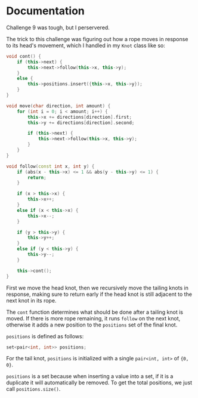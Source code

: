 # Documentation

Challenge 9 was tough, but I perservered.

The trick to this challenge was figuring out how a rope moves in response to its head's movement, which I handled in my `Knot` class like so:

```cpp
void cont() {
    if (this->next) {
        this->next->follow(this->x, this->y);
    }
    else {
        this->positions.insert({this->x, this->y});
    }
}

void move(char direction, int amount) {
    for (int i = 0; i < amount; i++) {
        this->x += directions[direction].first;
        this->y += directions[direction].second;

        if (this->next) {
            this->next->follow(this->x, this->y);
        }
    }
}

void follow(const int x, int y) {
    if (abs(x - this->x) <= 1 && abs(y - this->y) <= 1) {
        return;
    }

    if (x > this->x) {
        this->x++;
    }
    else if (x < this->x) {
        this->x--;
    }

    if (y > this->y) {
        this->y++;
    }
    else if (y < this->y) {
        this->y--;
    }

    this->cont();
}
```

First we move the head knot, then we recursively move the tailing knots in response, making sure to return early if the head knot is still adjacent to the next knot in its rope.

The `cont` function determines what should be done after a tailing knot is moved. If there is more rope remaining, it runs `follow` on the next knot, otherwise it adds a new position to the `positions` set of the final knot.

`positions` is defined as follows:
```cpp
set<pair<int, int>> positions;
```
For the tail knot, `positions` is initialized with a single `pair<int, int>` of `{0, 0}`.

`positions` is a set because when inserting a value into a set, if it is a duplicate it will automatically be removed. To get the total positions, we just call `positions.size()`.